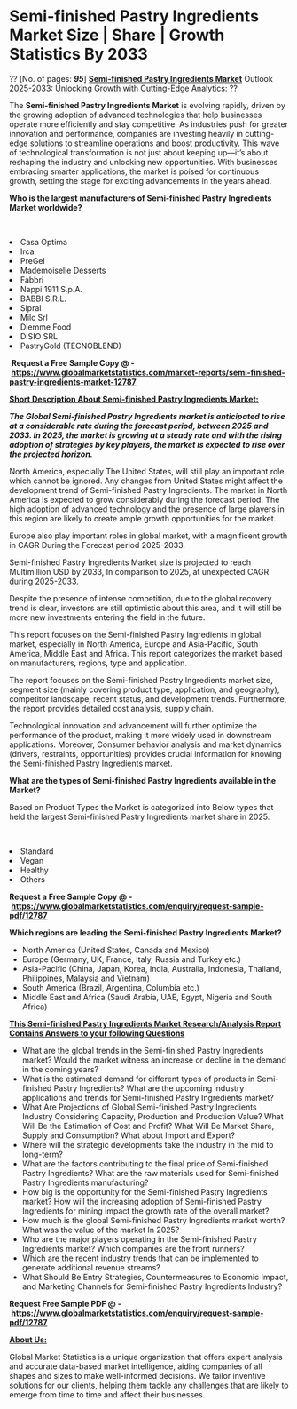 <H1>Semi-finished Pastry Ingredients Market Size | Share | Growth Statistics By 2033</H1><p>?? [No. of pages:&nbsp;<strong><em>95</em></strong>]&nbsp;<strong><a href="https://www.globalmarketstatistics.com/market-reports/semi-finished-pastry-ingredients-market-12787">Semi-finished Pastry Ingredients&nbsp;Market</a></strong>&nbsp;Outlook 2025-2033: Unlocking Growth with Cutting-Edge Analytics: ??</p><p>The <strong>Semi-finished Pastry Ingredients Market</strong> is evolving rapidly, driven by the growing adoption of advanced technologies that help businesses operate more efficiently and stay competitive. As industries push for greater innovation and performance, companies are investing heavily in cutting-edge solutions to streamline operations and boost productivity. This wave of technological transformation is not just about keeping up&mdash;it&rsquo;s about reshaping the industry and unlocking new opportunities. With businesses embracing smarter applications, the market is poised for continuous growth, setting the stage for exciting advancements in the years ahead.</p><p><strong>Who is the largest manufacturers of Semi-finished Pastry Ingredients Market worldwide?</strong></p><p>&nbsp;<li>Casa Optima<li> Irca<li> PreGel<li> Mademoiselle Desserts<li> Fabbri<li> Nappi 1911 S.p.A.<li> BABBI S.R.L.<li> Sipral<li> Milc Srl<li> Diemme Food<li> DISIO SRL<li> PastryGold (TECNOBLEND)</p><p>&nbsp;<strong>Request a Free Sample Copy @ -&nbsp;<a href="https://www.globalmarketstatistics.com/market-reports/semi-finished-pastry-ingredients-market-12787">https://www.globalmarketstatistics.com/market-reports/semi-finished-pastry-ingredients-market-12787</a></strong></p><p><strong><u>Short Description About Semi-finished Pastry Ingredients Market:</u></strong></p><p><strong><em>The Global Semi-finished Pastry Ingredients market is anticipated to rise at a considerable rate during the forecast period, between 2025 and 2033. In 2025, the market is growing at a steady rate and with the rising adoption of strategies by key players, the market is expected to rise over the projected horizon.</em></strong></p><p>North America, especially The United States, will still play an important role which cannot be ignored. Any changes from United States might affect the development trend of Semi-finished Pastry Ingredients. The market in North America is expected to grow considerably during the forecast period. The high adoption of advanced technology and the presence of large players in this region are likely to create ample growth opportunities for the market.</p><p>Europe also play important roles in global market, with a magnificent growth in CAGR During the Forecast period 2025-2033.</p><p>Semi-finished Pastry Ingredients Market size is projected to reach Multimillion USD by 2033, In comparison to 2025, at unexpected CAGR during 2025-2033.</p><p>Despite the presence of intense competition, due to the global recovery trend is clear, investors are still optimistic about this area, and it will still be more new investments entering the field in the future.</p><p>This report focuses on the Semi-finished Pastry Ingredients in global market, especially in North America, Europe and Asia-Pacific, South America, Middle East and Africa. This report categorizes the market based on manufacturers, regions, type and application.</p><p>The report focuses on the Semi-finished Pastry Ingredients market size, segment size (mainly covering product type, application, and geography), competitor landscape, recent status, and development trends. Furthermore, the report provides detailed cost analysis, supply chain.</p><p>Technological innovation and advancement will further optimize the performance of the product, making it more widely used in downstream applications. Moreover, Consumer behavior analysis and market dynamics (drivers, restraints, opportunities) provides crucial information for knowing the Semi-finished Pastry Ingredients market.</p><p><strong>What are the types of Semi-finished Pastry Ingredients available in the Market?</strong></p><p>Based on Product Types the Market is categorized into Below types that held the largest Semi-finished Pastry Ingredients market share in 2025.</p><p>&nbsp;<li>Standard<li> Vegan<li> Healthy<li> Others&nbsp;</p><p><strong>Request a Free Sample Copy @ -&nbsp;<a href="https://www.globalmarketstatistics.com/enquiry/request-sample-pdf/12787">https://www.globalmarketstatistics.com/enquiry/request-sample-pdf/12787</a></strong></p><p><strong>Which regions are leading the Semi-finished Pastry Ingredients Market?</strong></p><ul><li>North America (United States, Canada and Mexico)</li><li>Europe (Germany, UK, France, Italy, Russia and Turkey etc.)</li><li>Asia-Pacific (China, Japan, Korea, India, Australia, Indonesia, Thailand, Philippines, Malaysia and Vietnam)</li><li>South America (Brazil, Argentina, Columbia etc.)</li><li>Middle East and Africa (Saudi Arabia, UAE, Egypt, Nigeria and South Africa)</li></ul><p><strong><u>This Semi-finished Pastry Ingredients Market Research/Analysis Report Contains Answers to your following Questions</u></strong></p><ul><li>What are the global trends in the Semi-finished Pastry Ingredients market? Would the market witness an increase or decline in the demand in the coming years?</li><li>What is the estimated demand for different types of products in Semi-finished Pastry Ingredients? What are the upcoming industry applications and trends for Semi-finished Pastry Ingredients market?</li><li>What Are Projections of Global Semi-finished Pastry Ingredients Industry Considering Capacity, Production and Production Value? What Will Be the Estimation of Cost and Profit? What Will Be Market Share, Supply and Consumption? What about Import and Export?</li><li>Where will the strategic developments take the industry in the mid to long-term?</li><li>What are the factors contributing to the final price of Semi-finished Pastry Ingredients? What are the raw materials used for Semi-finished Pastry Ingredients manufacturing?</li><li>How big is the opportunity for the Semi-finished Pastry Ingredients market? How will the increasing adoption of Semi-finished Pastry Ingredients for mining impact the growth rate of the overall market?</li><li>How much is the global Semi-finished Pastry Ingredients market worth? What was the value of the market In 2025?</li><li>Who are the major players operating in the Semi-finished Pastry Ingredients market? Which companies are the front runners?</li><li>Which are the recent industry trends that can be implemented to generate additional revenue streams?</li><li>What Should Be Entry Strategies, Countermeasures to Economic Impact, and Marketing Channels for Semi-finished Pastry Ingredients Industry?</li></ul><p><strong>Request Free Sample PDF @ -&nbsp;<a href="https://www.globalmarketstatistics.com/enquiry/request-sample-pdf/12787">https://www.globalmarketstatistics.com/enquiry/request-sample-pdf/12787</a></strong></p><p><strong><u>About Us:</u></strong></p><p>Global Market Statistics&nbsp;is a unique organization that offers expert analysis and accurate data-based market intelligence, aiding companies of all shapes and sizes to make well-informed decisions. We tailor inventive solutions for our clients, helping them tackle any challenges that are likely to emerge from time to time and affect their businesses.</p>
